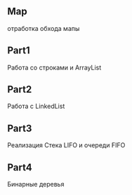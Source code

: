 ## Map
отработка обхода мапы  
## Part1 
Работа со строками и ArrayList  
## Part2  
Работа с LinkedList  
## Part3  
Реализация Стека LIFO и очереди FIFO  
## Part4  
Бинарные деревья  


